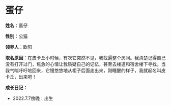 # 蛋仔

**姓名**：蛋仔

**性别**：公猫

**领养人**：欧阳

**取名原因**：在皮卡丘小时候，有次它突然不见，我找遍整个房间。我清楚记得自己没有打开过门，焦急的心情让我质疑自己的记忆，甚至去楼道和宿舍楼下寻找。当我气喘吁吁地回来，它慢悠悠地从柜子后面走出来，刚睡醒的样子，我就起名叫皮卡丘，出来吧！

**成长日记：**

- 2022.7.7傍晚：出生

